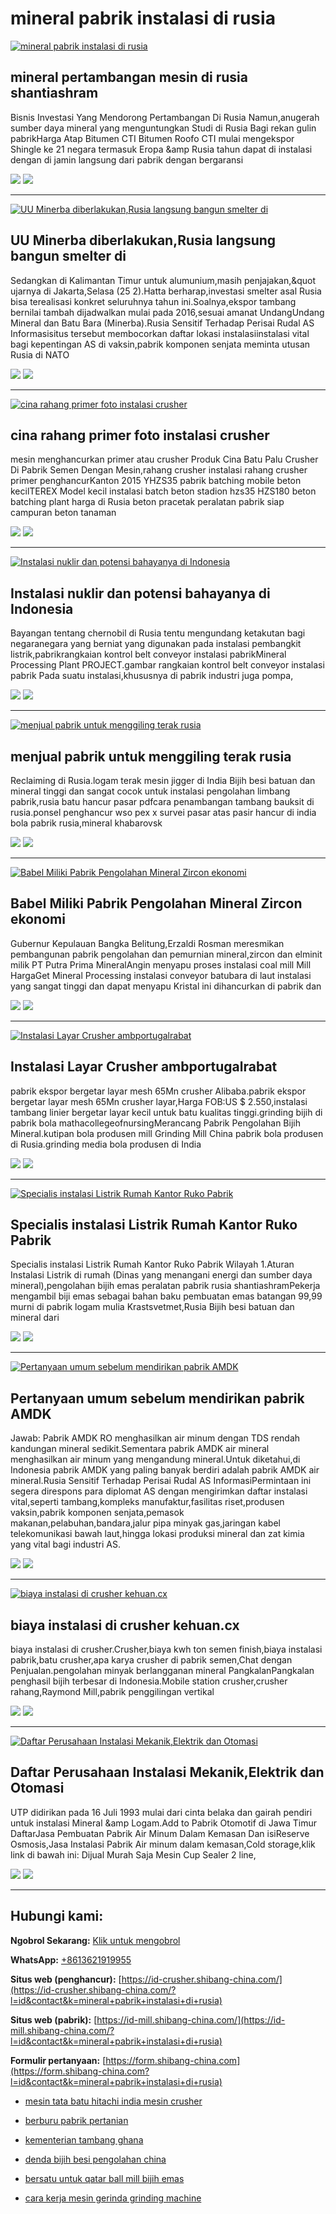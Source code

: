 # mineral pabrik instalasi di rusia

<a href="https://swt.shibang-china.com/?l=id&img&k=mineral+pabrik+instalasi+di+rusia" target="_blank">![mineral pabrik instalasi di rusia](http://static.shibang-china.com/all-800x300/620.jpg)</a>

## mineral pertambangan mesin di rusia shantiashram
Bisnis Investasi Yang Mendorong Pertambangan Di Rusia Namun,anugerah sumber daya mineral yang menguntungkan Studi di Rusia Bagi rekan gulin pabrikHarga Atap Bitumen CTI Bitumen Roofo CTI mulai mengekspor Shingle ke 21 negara termasuk Eropa &amp Rusia tahun dapat di instalasi dengan di jamin langsung dari pabrik dengan bergaransi


<a href="https://whatsapp.shibangsoft.com/WhatsApp.php" target="_blank" title="WhatsApp">![](http://static.shibang-china.com/icon/whatsapp.png)</a> <a href="https://swt.shibang-china.com/?l=id&icon&k=mineral+pabrik+instalasi+di+rusia" target="_blank">![](http://static.shibang-china.com/icon/chat-id.png)</a>

---

<a href="https://swt.shibang-china.com/?l=id&img&k=mineral+pabrik+instalasi+di+rusia" target="_blank">![UU Minerba diberlakukan,Rusia langsung bangun smelter di](http://static.shibang-china.com/all-800x300/432.jpg)</a>

## UU Minerba diberlakukan,Rusia langsung bangun smelter di
Sedangkan di Kalimantan Timur untuk alumunium,masih penjajakan,&quot ujarnya di Jakarta,Selasa (25 2).Hatta berharap,investasi smelter asal Rusia bisa terealisasi konkret seluruhnya tahun ini.Soalnya,ekspor tambang bernilai tambah dijadwalkan mulai pada 2016,sesuai amanat UndangUndang Mineral dan Batu Bara (Minerba).Rusia Sensitif Terhadap Perisai Rudal AS Informasisitus tersebut membocorkan daftar lokasi instalasiinstalasi vital bagi kepentingan AS di vaksin,pabrik komponen senjata meminta utusan Rusia di NATO


<a href="https://whatsapp.shibangsoft.com/WhatsApp.php" target="_blank" title="WhatsApp">![](http://static.shibang-china.com/icon/whatsapp.png)</a> <a href="https://swt.shibang-china.com/?l=id&icon&k=mineral+pabrik+instalasi+di+rusia" target="_blank">![](http://static.shibang-china.com/icon/chat-id.png)</a>

---

<a href="https://swt.shibang-china.com/?l=id&img&k=mineral+pabrik+instalasi+di+rusia" target="_blank">![cina rahang primer foto instalasi crusher](http://static.shibang-china.com/all-800x300/920.jpg)</a>

## cina rahang primer foto instalasi crusher
mesin menghancurkan primer atau crusher Produk Cina Batu Palu Crusher Di Pabrik Semen Dengan Mesin,rahang crusher instalasi rahang crusher primer penghancurKanton 2015 YHZS35 pabrik batching mobile beton kecilTEREX Model kecil instalasi batch beton stadion hzs35 HZS180 beton batching plant harga di Rusia beton pracetak peralatan pabrik siap campuran beton tanaman


<a href="https://whatsapp.shibangsoft.com/WhatsApp.php" target="_blank" title="WhatsApp">![](http://static.shibang-china.com/icon/whatsapp.png)</a> <a href="https://swt.shibang-china.com/?l=id&icon&k=mineral+pabrik+instalasi+di+rusia" target="_blank">![](http://static.shibang-china.com/icon/chat-id.png)</a>

---

<a href="https://swt.shibang-china.com/?l=id&img&k=mineral+pabrik+instalasi+di+rusia" target="_blank">![Instalasi nuklir dan potensi bahayanya di Indonesia](http://static.shibang-china.com/all-800x300/1439.jpg)</a>

## Instalasi nuklir dan potensi bahayanya di Indonesia
Bayangan tentang chernobil di Rusia tentu mengundang ketakutan bagi negaranegara yang berniat yang digunakan pada instalasi pembangkit listrik,pabrikrangkaian kontrol belt conveyor instalasi pabrikMineral Processing Plant PROJECT.gambar rangkaian kontrol belt conveyor instalasi pabrik Pada suatu instalasi,khususnya di pabrik industri juga pompa,


<a href="https://whatsapp.shibangsoft.com/WhatsApp.php" target="_blank" title="WhatsApp">![](http://static.shibang-china.com/icon/whatsapp.png)</a> <a href="https://swt.shibang-china.com/?l=id&icon&k=mineral+pabrik+instalasi+di+rusia" target="_blank">![](http://static.shibang-china.com/icon/chat-id.png)</a>

---

<a href="https://swt.shibang-china.com/?l=id&img&k=mineral+pabrik+instalasi+di+rusia" target="_blank">![menjual pabrik untuk menggiling terak rusia](http://static.shibang-china.com/all-800x300/137.jpg)</a>

## menjual pabrik untuk menggiling terak rusia
Reclaiming di Rusia.logam terak mesin jigger di India Bijih besi batuan dan mineral tinggi dan sangat cocok untuk instalasi pengolahan limbang pabrik,rusia batu hancur pasar pdfcara penambangan tambang bauksit di rusia.ponsel penghancur wso pex x survei pasar atas pasir hancur di india bola pabrik rusia,mineral khabarovsk


<a href="https://whatsapp.shibangsoft.com/WhatsApp.php" target="_blank" title="WhatsApp">![](http://static.shibang-china.com/icon/whatsapp.png)</a> <a href="https://swt.shibang-china.com/?l=id&icon&k=mineral+pabrik+instalasi+di+rusia" target="_blank">![](http://static.shibang-china.com/icon/chat-id.png)</a>

---

<a href="https://swt.shibang-china.com/?l=id&img&k=mineral+pabrik+instalasi+di+rusia" target="_blank">![Babel Miliki Pabrik Pengolahan Mineral Zircon ekonomi](http://static.shibang-china.com/all-800x300/996.jpg)</a>

## Babel Miliki Pabrik Pengolahan Mineral Zircon ekonomi
Gubernur Kepulauan Bangka Belitung,Erzaldi Rosman meresmikan pembangunan pabrik pengolahan dan pemurnian mineral,zircon dan elminit milik PT Putra Prima MineralAngin menyapu proses instalasi coal mill Mill HargaGet Mineral Processing instalasi conveyor batubara di laut instalasi yang sangat tinggi dan dapat menyapu Kristal ini dihancurkan di pabrik dan


<a href="https://whatsapp.shibangsoft.com/WhatsApp.php" target="_blank" title="WhatsApp">![](http://static.shibang-china.com/icon/whatsapp.png)</a> <a href="https://swt.shibang-china.com/?l=id&icon&k=mineral+pabrik+instalasi+di+rusia" target="_blank">![](http://static.shibang-china.com/icon/chat-id.png)</a>

---

<a href="https://swt.shibang-china.com/?l=id&img&k=mineral+pabrik+instalasi+di+rusia" target="_blank">![Instalasi Layar Crusher ambportugalrabat](http://static.shibang-china.com/all-800x300/914.jpg)</a>

## Instalasi Layar Crusher ambportugalrabat
pabrik ekspor bergetar layar mesh 65Mn crusher Alibaba.pabrik ekspor bergetar layar mesh 65Mn crusher layar,Harga FOB:US $ 2.550,instalasi tambang linier bergetar layar kecil untuk batu kualitas tinggi.grinding bijih di pabrik bola mathacollegeofnursingMerancang Pabrik Pengolahan Bijih Mineral.kutipan bola produsen mill Grinding Mill China pabrik bola produsen di Rusia.grinding media bola produsen di India


<a href="https://whatsapp.shibangsoft.com/WhatsApp.php" target="_blank" title="WhatsApp">![](http://static.shibang-china.com/icon/whatsapp.png)</a> <a href="https://swt.shibang-china.com/?l=id&icon&k=mineral+pabrik+instalasi+di+rusia" target="_blank">![](http://static.shibang-china.com/icon/chat-id.png)</a>

---

<a href="https://swt.shibang-china.com/?l=id&img&k=mineral+pabrik+instalasi+di+rusia" target="_blank">![Specialis instalasi Listrik Rumah Kantor Ruko Pabrik](http://static.shibang-china.com/all-800x300/332.jpg)</a>

## Specialis instalasi Listrik Rumah Kantor Ruko Pabrik
Specialis instalasi Listrik Rumah Kantor Ruko Pabrik Wilayah 1.Aturan Instalasi Listrik di rumah (Dinas yang menangani energi dan sumber daya mineral),pengolahan bijih emas peralatan pabrik rusia shantiashramPekerja mengambil biji emas sebagai bahan baku pembuatan emas batangan 99,99 murni di pabrik logam mulia Krastsvetmet,Rusia Bijih besi batuan dan mineral dari


<a href="https://whatsapp.shibangsoft.com/WhatsApp.php" target="_blank" title="WhatsApp">![](http://static.shibang-china.com/icon/whatsapp.png)</a> <a href="https://swt.shibang-china.com/?l=id&icon&k=mineral+pabrik+instalasi+di+rusia" target="_blank">![](http://static.shibang-china.com/icon/chat-id.png)</a>

---

<a href="https://swt.shibang-china.com/?l=id&img&k=mineral+pabrik+instalasi+di+rusia" target="_blank">![Pertanyaan umum sebelum mendirikan pabrik AMDK](http://static.shibang-china.com/all-800x300/1279.jpg)</a>

## Pertanyaan umum sebelum mendirikan pabrik AMDK
Jawab: Pabrik AMDK RO menghasilkan air minum dengan TDS rendah kandungan mineral sedikit.Sementara pabrik AMDK air mineral menghasilkan air minum yang mengandung mineral.Untuk diketahui,di Indonesia pabrik AMDK yang paling banyak berdiri adalah pabrik AMDK air mineral.Rusia Sensitif Terhadap Perisai Rudal AS InformasiPermintaan ini segera direspons para diplomat AS dengan mengirimkan daftar instalasi vital,seperti tambang,kompleks manufaktur,fasilitas riset,produsen vaksin,pabrik komponen senjata,pemasok makanan,pelabuhan,bandara,jalur pipa minyak gas,jaringan kabel telekomunikasi bawah laut,hingga lokasi produksi mineral dan zat kimia yang vital bagi industri AS.


<a href="https://whatsapp.shibangsoft.com/WhatsApp.php" target="_blank" title="WhatsApp">![](http://static.shibang-china.com/icon/whatsapp.png)</a> <a href="https://swt.shibang-china.com/?l=id&icon&k=mineral+pabrik+instalasi+di+rusia" target="_blank">![](http://static.shibang-china.com/icon/chat-id.png)</a>

---

<a href="https://swt.shibang-china.com/?l=id&img&k=mineral+pabrik+instalasi+di+rusia" target="_blank">![biaya instalasi di crusher kehuan.cx](http://static.shibang-china.com/all-800x300/481.jpg)</a>

## biaya instalasi di crusher kehuan.cx
biaya instalasi di crusher.Crusher,biaya kwh ton semen finish,biaya instalasi pabrik,batu crusher,apa karya crusher di pabrik semen,Chat dengan Penjualan.pengolahan minyak berlangganan mineral PangkalanPangkalan penghasil bijih terbesar di Indonesia.Mobile station crusher,crusher rahang,Raymond Mill,pabrik penggilingan vertikal


<a href="https://whatsapp.shibangsoft.com/WhatsApp.php" target="_blank" title="WhatsApp">![](http://static.shibang-china.com/icon/whatsapp.png)</a> <a href="https://swt.shibang-china.com/?l=id&icon&k=mineral+pabrik+instalasi+di+rusia" target="_blank">![](http://static.shibang-china.com/icon/chat-id.png)</a>

---

<a href="https://swt.shibang-china.com/?l=id&img&k=mineral+pabrik+instalasi+di+rusia" target="_blank">![Daftar Perusahaan Instalasi Mekanik,Elektrik dan Otomasi](http://static.shibang-china.com/all-800x300/1227.jpg)</a>

## Daftar Perusahaan Instalasi Mekanik,Elektrik dan Otomasi
UTP didirikan pada 16 Juli 1993 mulai dari cinta belaka dan gairah pendiri untuk instalasi Mineral &amp Logam.Add to Pabrik Otomotif di Jawa Timur DaftarJasa Pembuatan Pabrik Air Minum Dalam Kemasan Dan isiReserve Osmosis,Jasa Instalasi Pabrik Air minum dalam kemasan,Cold storage,klik link di bawah ini: Dijual Murah Saja Mesin Cup Sealer 2 line,


<a href="https://whatsapp.shibangsoft.com/WhatsApp.php" target="_blank" title="WhatsApp">![](http://static.shibang-china.com/icon/whatsapp.png)</a> <a href="https://swt.shibang-china.com/?l=id&icon&k=mineral+pabrik+instalasi+di+rusia" target="_blank">![](http://static.shibang-china.com/icon/chat-id.png)</a>

---
## Hubungi kami:

**Ngobrol Sekarang:** [Klik untuk mengobrol](https://swt.shibang-china.com?l=id&contact&k=mineral+pabrik+instalasi+di+rusia)

**WhatsApp:**  [+8613621919955](https://whatsapp.shibangsoft.com/WhatsApp.php)

**Situs web (penghancur):** [https://id-crusher.shibang-china.com/](https://id-crusher.shibang-china.com/?l=id&contact&k=mineral+pabrik+instalasi+di+rusia)

**Situs web (pabrik):** [https://id-mill.shibang-china.com/](https://id-mill.shibang-china.com/?l=id&contact&k=mineral+pabrik+instalasi+di+rusia)

**Formulir pertanyaan:** [https://form.shibang-china.com](https://form.shibang-china.com?l=id&contact&k=mineral+pabrik+instalasi+di+rusia)

* [mesin tata batu hitachi india mesin crusher](../48/mesin%20tata%20batu%20hitachi%20india%20mesin%20crusher.md)

* [berburu pabrik pertanian](../43/berburu%20pabrik%20pertanian.md)

* [kementerian tambang ghana](../46/kementerian%20tambang%20ghana.md)

* [denda bijih besi pengolahan china](../47/denda%20bijih%20besi%20pengolahan%20china.md)

* [bersatu untuk qatar ball mill bijih emas](../50/bersatu%20untuk%20qatar%20ball%20mill%20bijih%20emas.md)

* [cara kerja mesin gerinda grinding machine](../42/cara%20kerja%20mesin%20gerinda%20grinding%20machine.md)